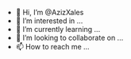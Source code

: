 - 👋 Hi, I’m @AzizXales
- 👀 I’m interested in ...
- 🌱 I’m currently learning ...
- 💞️ I’m looking to collaborate on ...
- 📫 How to reach me ...

<!---
AzizXales/AzizXales is a ✨ special ✨ repository because its `README.md` (this file) appears on your GitHub profile.
You can click the Preview link to take a look at your changes.
--->
